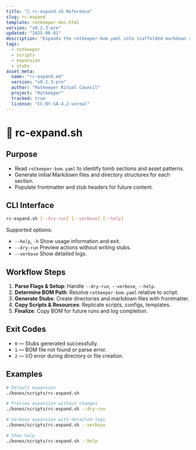 ```yaml
---
title: "🌱 rc-expand.sh Reference"
slug: rc-expand
template: rotkeeper-doc.html
version: "v0.2.3-pre"
updated: "2025-06-01"
description: "Expands the rotkeeper-bom.yaml into scaffolded markdown stubs and file structures, preparing tombs for ritual population."
tags:
  - rotkeeper
  - scripts
  - expansion
  - stubs
asset_meta:
  name: "rc-expand.md"
  version: "v0.2.3-pre"
  author: "Rotkeeper Ritual Council"
  project: "Rotkeeper"
  tracked: true
  license: "CC-BY-SA-4.2-unreal"
---
```

<!--
🎨 Sora Prompt:
"A spectral workshop where ancient BOM scrolls unroll themselves into blank Markdown templates, awaiting the scribe’s ritual incantations."
-->
<!-- Begin Ritual Script Documentation -->

# 🌱 rc-expand.sh

<!-- The sacred rite of content stub generation -->

## Purpose
<!-- Core objectives of rc-expand.sh -->
- Read `rotkeeper-bom.yaml` to identify tomb sections and asset patterns.
- Generate initial Markdown files and directory structures for each section.
- Populate frontmatter and stub headers for future content.

## CLI Interface
<!-- How to invoke the expansion ceremony -->
```bash
rc-expand.sh [--dry-run] [--verbose] [--help]
```

Supported options:
- `--help`, `-h`
  Show usage information and exit.
- `--dry-run`
  Preview actions without writing stubs.
- `--verbose`
  Show detailed logs.

## Workflow Steps
<!-- Sequential rites performed by the script -->
1. **Parse Flags & Setup**: Handle `--dry-run`, `--verbose`, `--help`.
2. **Determine BOM Path**: Resolve `rotkeeper-bom.yaml` relative to script.
3. **Generate Stubs**: Create directories and markdown files with frontmatter.
4. **Copy Scripts & Resources**: Replicate scripts, configs, templates.
5. **Finalize**: Copy BOM for future runs and log completion.

## Exit Codes
<!-- Symbolic outcomes of incantation -->
- `0` — Stubs generated successfully.
- `1` — BOM file not found or parse error.
- `2` — I/O error during directory or file creation.

## Examples
<!-- Sample invocations for celebratory rites -->
```bash
# Default expansion
./bones/scripts/rc-expand.sh

# Preview expansion without changes
./bones/scripts/rc-expand.sh --dry-run

# Verbose expansion with detailed logs
./bones/scripts/rc-expand.sh --verbose

# Show help
./bones/scripts/rc-expand.sh --help
```

<!--
Limerick 1:
From BOM’s deep vaults, the stubs emerge,
rc-expand guides each hollow dir’s surge.
It weaves frontmatter light,
In the still of the night,
And readies pages for lore’s great purge.

Limerick 2:
In corridors of YAML decree,
rc-expand unlocks each MD entry.
It scaffolds with grace,
Then vanishes its trace,
Leaving blank tomes for scribes to decree.
-->
